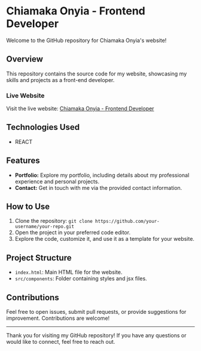 # Chiamaka Onyia - Frontend Developer

Welcome to the GitHub repository for Chiamaka Onyia's website!

## Overview
This repository contains the source code for my website, showcasing my skills and projects as a front-end developer.

### Live Website
Visit the live website: [Chiamaka Onyia - Frontend Developer](https://chiamaka-onyia-frontend.netlify.app/)

## Technologies Used
- REACT

## Features
- **Portfolio:** Explore my portfolio, including details about my professional experience and personal projects.
- **Contact:** Get in touch with me via the provided contact information.

## How to Use
1. Clone the repository: `git clone https://github.com/your-username/your-repo.git`
2. Open the project in your preferred code editor.
3. Explore the code, customize it, and use it as a template for your website.

## Project Structure
- `index.html`: Main HTML file for the website.
- `src/components`: Folder containing styles and jsx files.


## Contributions
Feel free to open issues, submit pull requests, or provide suggestions for improvement. Contributions are welcome!

---

Thank you for visiting my GitHub repository! If you have any questions or would like to connect, feel free to reach out.
